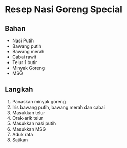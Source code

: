 # Resep Nasi Goreng Special

## Bahan
- Nasi Putih
- Bawang putih
- Bawang merah
- Cabai rawit
- Telur 1 butir
- Minyak Goreng
- MSG

## Langkah
1. Panaskan minyak goreng
2. Iris bawang putih, bawang merah dan cabai
3. Masukkan telur
4. Orak-arik telur
5. Masukkan nasi putih
6. Masukkan MSG
7. Aduk rata
8. Sajikan
